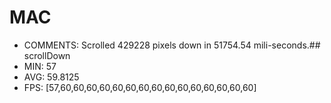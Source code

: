 # MAC
 - COMMENTS: Scrolled 429228 pixels down in 51754.54 mili-seconds.## scrollDown
 - MIN: 57
 - AVG: 59.8125
 - FPS: [57,60,60,60,60,60,60,60,60,60,60,60,60,60,60,60]

